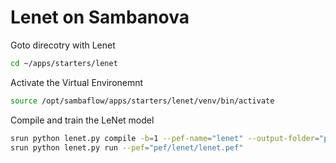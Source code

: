 # Lenet on Sambanova

Goto direcotry with Lenet
```bash
cd ~/apps/starters/lenet
```

Activate the Virtual Environemnt 
```bash
source /opt/sambaflow/apps/starters/lenet/venv/bin/activate
```

Compile and train the LeNet model
```bash
srun python lenet.py compile -b=1 --pef-name="lenet" --output-folder="pef"
srun python lenet.py run --pef="pef/lenet/lenet.pef"
```